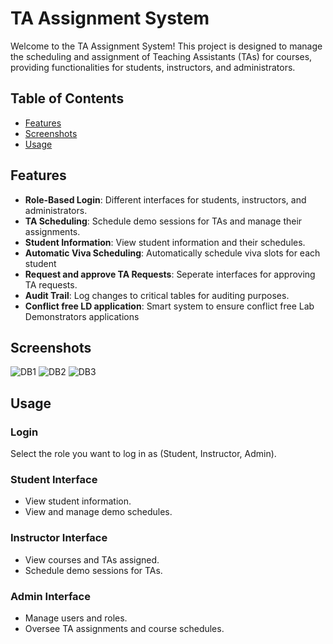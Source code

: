 # TA Assignment System

Welcome to the TA Assignment System! This project is designed to manage the scheduling and assignment of Teaching Assistants (TAs) for courses, providing functionalities for students, instructors, and administrators.

## Table of Contents
- [Features](#features)
- [Screenshots](#screenshots)
- [Usage](#usage)


## Features
- **Role-Based Login**: Different interfaces for students, instructors, and administrators.
- **TA Scheduling**: Schedule demo sessions for TAs and manage their assignments.
- **Student Information**: View student information and their schedules.
- **Automatic Viva Scheduling**: Automatically schedule viva slots for each student
- **Request and approve TA Requests**: Seperate interfaces for approving TA requests.
- **Audit Trail**: Log changes to critical tables for auditing purposes.
- **Conflict free LD application**: Smart system to ensure conflict free Lab Demonstrators applications

## Screenshots
![DB1](https://i.postimg.cc/K4cZ3Bb8/DB1.png)
![DB2](https://i.postimg.cc/KRRxJbRX/DB2.png)
![DB3](https://i.postimg.cc/9zxcd0Xt/db3.png)

## Usage
### Login
Select the role you want to log in as (Student, Instructor, Admin).

### Student Interface
- View student information.
- View and manage demo schedules.

### Instructor Interface
- View courses and TAs assigned.
- Schedule demo sessions for TAs.

### Admin Interface
- Manage users and roles.
- Oversee TA assignments and course schedules.



